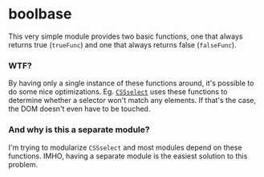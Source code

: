 # boolbase
This very simple module provides two basic functions, one that always returns true (`trueFunc`) and one that always returns false (`falseFunc`).

### WTF?

By having only a single instance of these functions around, it's possible to do some nice optimizations. Eg. [`CSSselect`](https://github.com/fb55/CSSselect) uses these functions to determine whether a selector won't match any elements. If that's the case, the DOM doesn't even have to be touched.

### And why is this a separate module?

I'm trying to modularize `CSSselect` and most modules depend on these functions. IMHO, having a separate module is the easiest solution to this problem.
